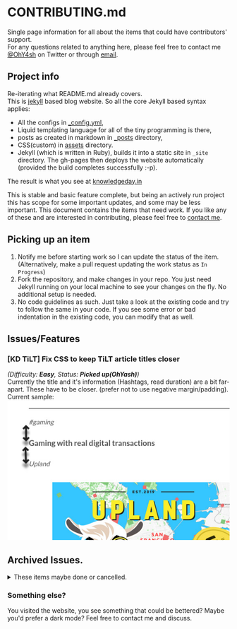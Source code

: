 # CONTRIBUTING.md
Single page information for all about the items that could have contributors' support.  
For any questions related to anything here, please feel free to contact me [@OhY4sh](https://twitter.com/ohy4sh) on Twitter or through [email](mailto:ohyash@hotmail.com).  

## Project info
Re-iterating what README.md already covers.  
This is [jekyll](https://jekyllrb.com/) based blog website. So all the core Jekyll based syntax applies: 
- All the configs in [_config.yml](_config.yml), 
- Liquid templating language for all of the tiny programming is there, 
- posts as created in markdown in [_posts](/_posts/) directory, 
- CSS(custom) in [assets](/assets) directory.  
- Jekyll (which is written in Ruby), builds it into a static site in `_site` directory. The gh-pages then deploys the website automatically (provided the build completes successfully :-p).  

The result is what you see at [knowledgeday.in](https://knowledgeday.in)  


This is stable and basic feature complete, but being an actively run project this has scope for some important updates, and some may be less important. This document contains the items that need work. If you like any of these and are interested in contributing, please feel free to [contact me](mailto:ohyash@hotmail.com).   

## Picking up an item

1. Notify me before starting work so I can update the status of the item. (Alternatively, make a pull request updating the work status as `In Progress`)  
2. Fork the repository, and make changes in your repo. You just need Jekyll running on your local machine to see your changes on the fly. No additional setup is needed.  
3. No code guidelines as such. Just take a look at the existing code and try to follow the same in your code. If you see some error or bad indentation in the existing code, you can modify that as well.  

## Issues/Features

### [KD TiLT] Fix CSS to keep TiLT article titles closer
_(Difficulty: **Easy**, Status: **Picked up(OhYash)**)_  
Currently the title and it's information (Hashtags, read duration) are a bit far-apart. These have to be closer.
(prefer not to use negative margin/padding).  
Current sample:  
![Gap near title in KD TiLT posts](assets/img/kd_tilt_title_gap.jpg)

## Archived Issues.
<details>
	<summary>These items maybe done or cancelled.</summary>

	### Sign up page
	_(Difficulty: **Easy**, Status: **Done(Aalok)**)_  
	This is a blog letter, the sign-ups for the `letters` are handled through the form in the side bar (or on top in mobile view). Functionality-wise, it works fine, but it's still preferred to have a separate page for signup. With same form inputs. (So this eventually can be shared as a direct sign-up link on various social media platforms.)  

	P.S the sidebar should be present on the sign-up page too, we'll remove the sign-up form from the sidebar once a custom signup page is in place. Imagine this as a normal blog post, but instead of blog content, we have a signup form only. (use [this](https://perspectiveix.substack.com/) as a design sample)  

	### Top bar above articles on home page
	_(Difficulty: **Easy**, Status: **Done(Aalok)**)_  
	The website could offer a few more functionalities within the current design. Like search, [browse by tags](https://knowledgeday.in/tags/), and a signup page.  
	The idea is to simply have a panel on the [homepage]() right above the articles. That could hold the buttons or some objects as needed.   
	The objects are not important for this item. Just the panel on the top. (HTML, CSS only)  

	Here's a rough mockup for what I'm trying to picture up for you here:
	![KD Home panel mockup](assets/img/kd_home_panel_design.jpg)  

	### Search functionality
	_(Difficulty: **Easy/Medium**, Status: **Done(Aalok)**)_  
	Search functionality for the website. There are libraries to do that [[1](https://github.com/christian-fei/Simple-Jekyll-Search)],[[2](https://www.alaycock.co.uk/2016/02/setting-up-lunr-js-in-jekyll)], more?  

	This is not yet tested and implementation is away. Would love it if you can share hands for this. Another thing that can be explored with this is using "[search with google](https://talk.jekyllrb.com/t/how-to-add-a-search-bar/606/3)" in Jekyll blogs if native searches are not good enough.  
</details>

### Something else?
You visited the website, you see something that could be bettered? Maybe you'd prefer a dark mode? Feel free to contact me and discuss.  
